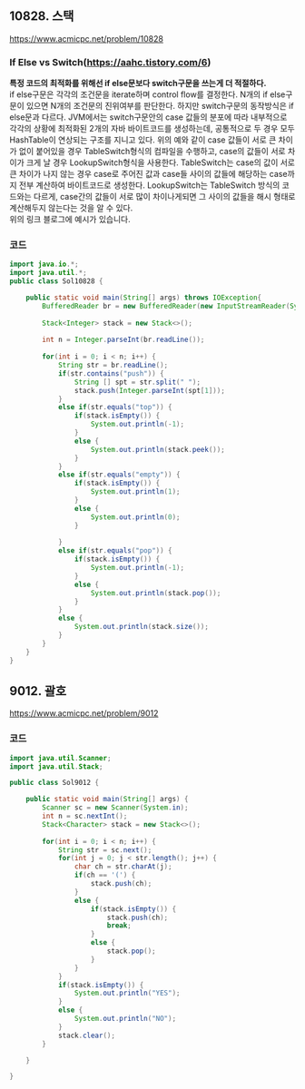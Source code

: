 ## 10828. 스택
https://www.acmicpc.net/problem/10828

### If Else vs Switch(https://aahc.tistory.com/6)
**특정 코드의 최적화를 위해선 if else문보다 switch구문을 쓰는게 더 적절하다.**   
if else구문은 각각의 조건문을 iterate하며 control flow를 결정한다.
N개의 if else구문이 있으면 N개의 조건문의 진위여부를 판단한다.
하지만 switch구문의 동작방식은 if else문과 다르다.
JVM에서는 switch구문안의 case 값들의 분포에 따라 내부적으로 각각의 상황에 최적화된 2개의 자바 바이트코드를 생성하는데, 공통적으로 두 경우 모두 HashTable이 연상되는 구조를 지니고 있다.
위의 예와 같이 case 값들이 서로 큰 차이가 없이 붙어있을 경우 TableSwitch형식의 컴파일을 수행하고, case의 값들이 서로 차이가 크게 날 경우 LookupSwitch형식을 사용한다. 
TableSwitch는 case의 값이 서로 큰 차이가 나지 않는 경우 case로 주어진 값과 case들 사이의 값들에 해당하는 case까지 전부 계산하여 바이트코드로 생성한다.
LookupSwitch는 TableSwitch 방식의 코드와는 다르게, case간의 값들이 서로 많이 차이나게되면 그 사이의 값들을 해시 형태로 계산해두지 않는다는 것을 알 수 있다.   
위의 링크 블로그에 예시가 있습니다.


### 코드

```java
import java.io.*;
import java.util.*;
public class Sol10828 {

	public static void main(String[] args) throws IOException{
		BufferedReader br = new BufferedReader(new InputStreamReader(System.in));
		
		Stack<Integer> stack = new Stack<>();
		
		int n = Integer.parseInt(br.readLine());
		
		for(int i = 0; i < n; i++) {
			String str = br.readLine();
			if(str.contains("push")) {
				String [] spt = str.split(" ");
				stack.push(Integer.parseInt(spt[1]));
			}
			else if(str.equals("top")) {
				if(stack.isEmpty()) {
					System.out.println(-1);
				}
				else {
					System.out.println(stack.peek());
				}
			}
			else if(str.equals("empty")) {
				if(stack.isEmpty()) {
					System.out.println(1);
				}
				else {
					System.out.println(0);
				}
				
			}
			else if(str.equals("pop")) {
				if(stack.isEmpty()) {
					System.out.println(-1);
				}
				else {
					System.out.println(stack.pop());
				}
			}
			else {
				System.out.println(stack.size());
			}
		}	
	}
}

```

## 9012. 괄호
https://www.acmicpc.net/problem/9012

### 코드

```java
import java.util.Scanner;
import java.util.Stack;

public class Sol9012 {

	public static void main(String[] args) {
		Scanner sc = new Scanner(System.in);
		int n = sc.nextInt();
		Stack<Character> stack = new Stack<>();
		
		for(int i = 0; i < n; i++) {
			String str = sc.next();
			for(int j = 0; j < str.length(); j++) {
				char ch = str.charAt(j);
				if(ch == '(') {
					stack.push(ch);
				}
				else {
					if(stack.isEmpty()) {
						stack.push(ch);
						break;
					}
					else {
						stack.pop();
					}
				}
			}
			if(stack.isEmpty()) {
				System.out.println("YES");
			}
			else {
				System.out.println("NO");
			}
			stack.clear();
		}

	}

}

```
